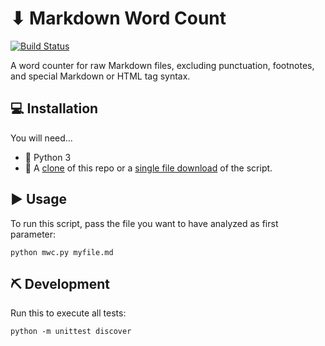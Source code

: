 # ⬇ Markdown Word Count

[![Build Status](https://travis-ci.org/gandreadis/markdown-word-count.svg?branch=master)](https://travis-ci.org/gandreadis/markdown-word-count)

A word counter for raw Markdown files, excluding punctuation, footnotes, and special Markdown or HTML tag syntax.

## 💻 Installation

You will need...

- 🐍 Python 3
- 🐑 A [clone](https://github.com/gandreadis/markdown-word-count.git) of this repo or a [single file download](https://github.com/gandreadis/markdown-word-count/blob/master/mwc.py) of the script.

## ▶ Usage

To run this script, pass the file you want to have analyzed as first parameter:

```
python mwc.py myfile.md
```

## ⛏ Development

Run this to execute all tests:

```
python -m unittest discover
```
